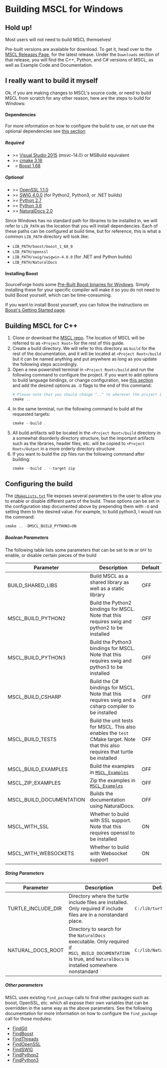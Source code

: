 # **Building MSCL for Windows**

## Hold up!

Most users will not need to build MSCL themselves!

Pre-built versions are available for download. To get it, head over to the
[MSCL Releases Page](https://github.com/LORD-MicroStrain/MSCL/releases), for the latest release.
Under the `Downloads` section of that release, you will find the C++, Python, and C# versions of MSCL,
as well as Example Code and Documentation.

## I really want to build it myself

Ok, if you are making changes to MSCL's source code, or need to build MSCL from scratch for any other reason,
here are the steps to build for Windows:

#### Dependencies

For more information on how to configure the build to use, or not use the optional dependencies see [this section](#configuring-the-build)

##### Required

- \>= [Visual Studio 2015](https://visualstudio.microsoft.com/downloads/) (msvc-14.0) or MSBuild equivalent
- \>= [cmake 3.16](https://cmake.org/download/)
- &nbsp;&nbsp;\= [Boost 1.68](https://www.boost.org/users/download/)

##### Optional

- \>= [OpenSSL 1.1.0](https://www.npcglib.org/~stathis/blog/precompiled-openssl/)
- \>= [SWIG 4.0.0](https://swig.org/download.html) (for Python2, Python3, or .NET builds)
- \>= [Python 2.7](https://www.python.org/downloads/)
- \>= [Python 3.6](https://www.python.org/downloads/)
- \>= [NaturalDocs 2.0](https://www.naturaldocs.org/)

Since Windows has no standard path for libraries to be installed in,
we will refer to `LIB_PATH` as the location that you will install dependencies.
Each of these paths can be configured at build time, but for reference,
this is what a common `LIB_PATH` directory will look like:

- `LIB_PATH/boost/boost_1_68_0`
- `LIB_PATH/openssl`
- `LIB_PATH/swig/swigwin-4.0.0` (for .NET and Python builds)
- `LIB_PATH/NaturalDocs`

#### Installing Boost

SourceForge hosts some [Pre-Built Boost binaries for Windows](https://sourceforge.net/projects/boost/files/boost-binaries/1.68.0/).
Simply installing these for your specific compiler will make it so you do not need to build Boost yourself, which can be time-consuming.

If you want to install Boost yourself, you can follow the instructions on
[Boost's Getting Started page](https://www.boost.org/doc/libs/1_68_0/more/getting_started/windows.html).

## Building MSCL for C++

1. Clone or download the [MSCL repo](https://github.com/LORD-MicroStrain/MSCL). The location of MSCL will be referred to as `<Project Root>` for the
   rest of this guide.
2. Create a build directory. We will refer to this directory as `build` for the rest of the documentation, and it will be located at
   `<Project Root>/build` but it can be named anything and put anywhere as long as you update the following steps accordingly.
3. Open a new powershell terminal in `<Project Root>/build` and run the following command to configure the project. If you want to add options to build
   language bindings, or change configuration, see [this section](#configuring-the-build) and add the desired options as `-D` flags to the end of this
   command:
    ```powershell
    # Please note that you should change ".." to wherever the project is located if you did not put the "build" directory directly in <Project Root>
    cmake ..
    ```
4. In the same terminal, run the following command to build all the requested targets:
    ```powershell
    cmake --build .
    ```
5. All build artifacts will be located in the `<Project Root>/build` directory in a somewhat disorderly directory structure, but the important
   artifacts such as the libraries, header files, etc. will be copied to `<Project Root>/Output` in a more orderly directory structure
6. If you want to build the zip files run the following command after building:
    ```powershell
    cmake --build . --target zip
    ```

## Configuring the build

The [`CMakeLists.txt`](../CMakeLists.txt) file exposes several parameters to the user to allow you to enable or disable different parts of the build.
These options can be set in the configuration step documented above by prepending them with `-D` and setting them to the desired value.
For example, to build python3, I would run the command:

```powershell
cmake .. -DMSCL_BUILD_PYTHON3=ON
```

##### Boolean Parameters

The following table lists some parameters that can be set to `ON` or `OFF` to enable, or disable certain pieces of the build

| Parameter                | Description                                                                                                                     | Default |
|--------------------------|---------------------------------------------------------------------------------------------------------------------------------| ------- |
| BUILD_SHARED_LIBS        | Build MSCL as a shared library as well as a static library                                                                      | OFF     |
| MSCL_BUILD_PYTHON2       | Build the Python2 bindings for MSCL. Note that this requires swig and python2 to be installed                                   | OFF     |
| MSCL_BUILD_PYTHON3       | Build the Python3 bindings for MSCL. Note that this requires swig and python3 to be installed                                   | OFF     |
| MSCL_BUILD_CSHARP        | Build the C# bindings for MSCL. Note that this requires swig and a csharp compiler to be installed                              | OFF     |
| MSCL_BUILD_TESTS         | Build the unit tests for MSCL. This also enables the `test` CMake target. Note that this also requires that turtle be installed | OFF     |
| MSCL_BUILD_EXAMPLES      | Build the examples in [`MSCL_Examples`](../MSCL_Examples/)                                                                      | OFF     |
| MSCL_ZIP_EXAMPLES        | Zip the examples in [`MSCL_Examples`](../MSCL_Examples/)                                                                        | OFF     |
| MSCL_BUILD_DOCUMENTATION | Builds the documentation using NaturalDocs.                                                                                     | OFF     |
| MSCL_WITH_SSL            | Whether to build with SSL support. Note that this requires openssl to be installed                                              | ON      |
| MSCL_WITH_WEBSOCKETS     | Whether to build with Websocket support                                                                                         | ON      |

##### String Parameters

| Parameter          | Description                                                                                                                                                        | Default                 |
| ------------------ | ------------------------------------------------------------------------------------------------------------------------------------------------------------------ | ----------------------- |
| TURTLE_INCLUDE_DIR | Directory where the turtle include files are installed. Only required if include files are in a nonstandard place.                                                 | `C:/lib/turtle/include` |
| NATURAL_DOCS_ROOT  | Directory to search for the `NaturalDocs` executable. Only required if `MSCL_BUILD_DOCUMENTATION` is true, and `NaturalDocs` is installed somewhere nonstandard         | `C:/lib/NaturalDocs`    |

##### Other parameters

MSCL uses existing `find_package` calls to find other packages such as boost, OpenSSL, etc.
which all expose their own variables that can be overridden in the same way as the above parameters.
See the following documentation for more information on how to configure the `find_package` call for those modules:

* [FindGit](https://cmake.org/cmake/help/latest/module/FindGit.html)
* [FindBoost](https://cmake.org/cmake/help/latest/module/FindBoost.html)
* [FindThreads](https://cmake.org/cmake/help/latest/module/FindThreads.html)
* [FindOpenSSL](https://cmake.org/cmake/help/latest/module/FindOpenSSL.html)
* [FindSWIG](https://cmake.org/cmake/help/latest/module/FindSWIG.html)
* [FindPython2](https://cmake.org/cmake/help/latest/module/FindPython2.html)
* [FindPython3](https://cmake.org/cmake/help/latest/module/FindPython3.html)
